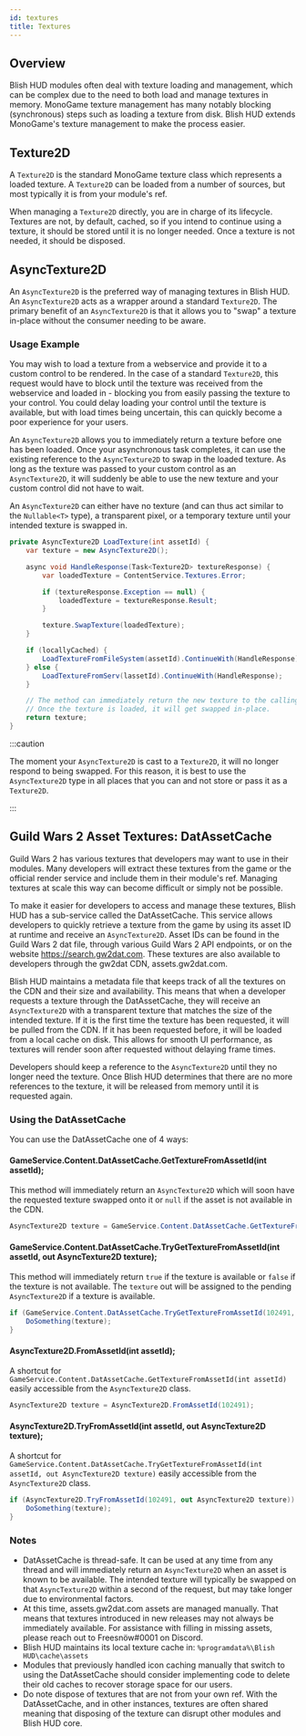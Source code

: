 ```yaml
---
id: textures
title: Textures
---
```


## Overview

Blish HUD modules often deal with texture loading and management, which can be complex due to the need to both load and manage textures in memory.  MonoGame texture management has many notably blocking (synchronous) steps such as loading a texture from disk.  Blish HUD extends MonoGame's texture management to make the process easier.

## Texture2D

A `Texture2D` is the standard MonoGame texture class which represents a loaded texture.  A `Texture2D` can be loaded from a number of sources, but most typically it is from your module's ref.

When managing a `Texture2D` directly, you are in charge of its lifecycle.  Textures are not, by default, cached, so if you intend to continue using a texture, it should be stored until it is no longer needed.  Once a texture is not needed, it should be disposed.

## AsyncTexture2D

An `AsyncTexture2D` is the preferred way of managing textures in Blish HUD.  An `AsyncTexture2D` acts as a wrapper around a standard `Texture2D`.  The primary benefit of an `AsyncTexture2D` is that it allows you to "swap" a texture in-place without the consumer needing to be aware.

### Usage Example

You may wish to load a texture from a webservice and provide it to a custom control to be rendered.  In the case of a standard `Texture2D`, this request would have to block until the texture was received from the webservice and loaded in - blocking you from easily passing the texture to your control.  You could delay loading your control until the texture is available, but with load times being uncertain, this can quickly become a poor experience for your users.

An `AsyncTexture2D` allows you to immediately return a texture before one has been loaded.  Once your asynchronous task completes, it can use the existing reference to the `AsyncTexture2D` to swap in the loaded texture.  As long as the texture was passed to your custom control as an `AsyncTexture2D`, it will suddenly be able to use the new texture and your custom control did not have to wait.

An `AsyncTexture2D` can either have no texture (and can thus act similar to the `Nullable<T>` type), a transparent pixel, or a temporary texture until your intended texture is swapped in.

```cs
private AsyncTexture2D LoadTexture(int assetId) {
    var texture = new AsyncTexture2D();

    async void HandleResponse(Task<Texture2D> textureResponse) {
        var loadedTexture = ContentService.Textures.Error;

        if (textureResponse.Exception == null) {
            loadedTexture = textureResponse.Result;
        }

        texture.SwapTexture(loadedTexture);
    }

    if (locallyCached) {
        LoadTextureFromFileSystem(assetId).ContinueWith(HandleResponse);
    } else {
        LoadTextureFromServ(lassetId).ContinueWith(HandleResponse);
    }

    // The method can immediately return the new texture to the calling method without blocking.
    // Once the texture is loaded, it will get swapped in-place.
    return texture;
}
```

:::caution

The moment your `AsyncTexture2D` is cast to a `Texture2D`, it will no longer respond to being swapped.  For this reason, it is best to use the `AsyncTexture2D` type in all places that you can and not store or pass it as a `Texture2D`.

:::

## Guild Wars 2 Asset Textures: DatAssetCache

Guild Wars 2 has various textures that developers may want to use in their modules.  Many developers will extract these textures from the game or the official render service and include them in their module's ref.  Managing textures at scale this way can become difficult or simply not be possible.

To make it easier for developers to access and manage these textures, Blish HUD has a sub-service called the DatAssetCache. This service allows developers to quickly retrieve a texture from the game by using its asset ID at runtime and receive an `AsyncTexture2D`. Asset IDs can be found in the Guild Wars 2 dat file, through various Guild Wars 2 API endpoints, or on the website https://search.gw2dat.com.  These textures are also available to developers through the gw2dat CDN, assets.gw2dat.com.

Blish HUD maintains a metadata file that keeps track of all the textures on the CDN and their size and availability.  This means that when a developer requests a texture through the DatAssetCache, they will receive an `AsyncTexture2D` with a transparent texture that matches the size of the intended texture.  If it is the first time the texture has been requested, it will be pulled from the CDN.  If it has been requested before, it will be loaded from a local cache on disk. This allows for smooth UI performance, as textures will render soon after requested without delaying frame times.

Developers should keep a reference to the `AsyncTexture2D` until they no longer need the texture.  Once Blish HUD determines that there are no more references to the texture, it will be released from memory until it is requested again.

### Using the DatAssetCache

You can use the DatAssetCache one of 4 ways:

#### GameService.Content.DatAssetCache.GetTextureFromAssetId(int assetId);

This method will immediately return an `AsyncTexture2D` which will soon have the requested texture swapped onto it or `null` if the asset is not available in the CDN.

```cs
AsyncTexture2D texture = GameService.Content.DatAssetCache.GetTextureFromAssetId(102491);
```

#### GameService.Content.DatAssetCache.TryGetTextureFromAssetId(int assetId, out AsyncTexture2D texture);

This method will immediately return `true` if the texture is available or `false` if the texture is not available.  The `texture` out will be assigned to the pending `AsyncTexture2D` if a texture is available.

```cs
if (GameService.Content.DatAssetCache.TryGetTextureFromAssetId(102491, out AsyncTexture2D texture)) {
    DoSomething(texture);
}
```

#### AsyncTexture2D.FromAssetId(int assetId);

A shortcut for `GameService.Content.DatAssetCache.GetTextureFromAssetId(int assetId)` easily accessible from the `AsyncTexture2D` class.

```cs
AsyncTexture2D texture = AsyncTexture2D.FromAssetId(102491);
```

#### AsyncTexture2D.TryFromAssetId(int assetId, out AsyncTexture2D texture);

A shortcut for `GameService.Content.DatAssetCache.TryGetTextureFromAssetId(int assetId, out AsyncTexture2D texture)` easily accessible from the `AsyncTexture2D` class.

```cs
if (AsyncTexture2D.TryFromAssetId(102491, out AsyncTexture2D texture)) {
    DoSomething(texture);
}
```

### Notes

- DatAssetCache is thread-safe.  It can be used at any time from any thread and will immediately return an `AsyncTexture2D` when an asset is known to be available.  The intended texture will typically be swapped on that `AsyncTexture2D` within a second of the request, but may take longer due to environmental factors.
- At this time, assets.gw2dat.com assets are managed manually.  That means that textures introduced in new releases may not always be immediately available.  For assistance with filling in missing assets, please reach out to Freesnöw#0001 on Discord.
- Blish HUD maintains its local texture cache in: `%programdata%\Blish HUD\cache\assets`
- Modules that previously handled icon caching manually that switch to using the DatAssetCache should consider implementing code to delete their old caches to recover storage space for our users.
- Do note dispose of textures that are not from your own ref.  With the DatAssetCache, and in other instances, textures are often shared meaning that disposing of the texture can disrupt other modules and Blish HUD core.